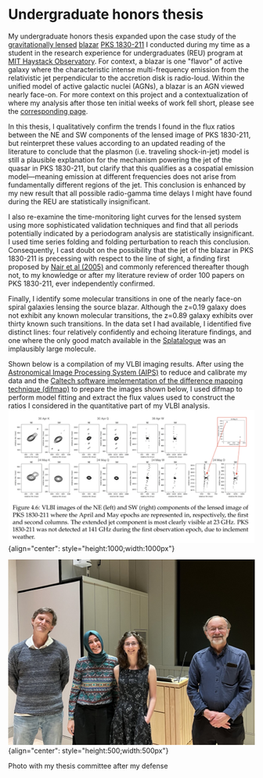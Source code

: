 # Undergraduate honors thesis

My undergraduate honors thesis expanded upon the case study of the [gravitationally lensed](https://en.wikipedia.org/wiki/Strong_gravitational_lensing) [blazar](https://en.wikipedia.org/wiki/Blazar) [PKS 1830-211](https://en.wikipedia.org/wiki/PKS_1830-211) I conducted during my time as a student in the research experience for undergraduates (REU) program at [MIT Haystack Observatory](https://www.haystack.mit.edu). For context, a blazar is one "flavor" of active galaxy where the characteristic intense multi-frequency emission from the relativistic jet perpendicular to the accretion disk is radio-loud. Within the unified model of active galactic nuclei (AGNs), a blazar is an AGN viewed nearly face-on. For more context on this project and a contextualization of where my analysis after those ten initial weeks of work fell short, please see the [corresponding page](/graduate-studies/research/highlights/reu_report/).

In this thesis, I qualitatively confirm the trends I found in the flux ratios between the NE and SW components of the lensed image of PKS 1830-211, but reinterpret these values according to an updated reading of the literature to conclude that the plasmon (i.e. traveling shock-in-jet) model is still a plausible explanation for the mechanism powering the jet of the quasar in PKS 1830-211, but clarify that this qualifies as a cospatial emission model—meaning emission at different frequencies does not arise from fundamentally different regions of the jet. This conclusion is enhanced by my new result that all possible radio-gamma time delays I might have found during the REU are statistically insignificant.

I also re-examine the time-monitoring light curves for the lensed system using more sophisticated validation techniques and find that all periods potentially indicated by a periodogram analysis are statistically insignificant. I used time series folding and folding perturbation to reach this conclusion. Consequently, I cast doubt on the possibility that the jet of the blazar in PKS 1830-211 is precessing with respect to the line of sight, a finding first proposed by [Nair et al (2005)](https://ui.adsabs.harvard.edu/abs/2005MNRAS.362.1157N/abstract) and commonly referenced thereafter though not, to my knowledge or after my literature review of order 100 papers on PKS 1830-211, ever independently confirmed.

Finally, I identify some molecular transitions in one of the nearly face-on spiral galaxies lensing the source blazar. Although the z=0.19 galaxy does not exhibit any known molecular transitions, the z=0.89 galaxy exhibits over thirty known such transitions. In the data set I had available, I identified five distinct lines: four relatively confidently and echoing literature findings, and one where the only good match available in the [Splatalogue](https://splatalogue.online/#/home) was an implausibly large molecule.

Shown below is a compilation of my VLBI imaging results. After using the [Astronomical Image Processing System (AIPS)](http://www.aips.nrao.edu) to reduce and calibrate my data and the [Caltech software implementation of the difference mapping technique (difmap)](https://www.cv.nrao.edu/adass/adassVI/shepherdm.html) to prepare the images shown below, I used difmap to perform model fitting and extract the flux values used to construct the ratios I considered in the quantitative part of my VLBI analysis. 
![A screenshot of the paper](./media/imaging.png "paper screenshot"){align="center": style="height:1000;width:1000px"}

![photo with my thesis committee](./media/thesis.JPG "photo with my thesis committee"){align="center": style="height:500;width:500px"}

Photo with my thesis committee after my defense